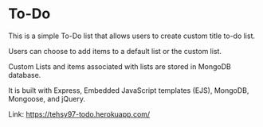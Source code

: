 # To-Do
This is a simple To-Do list that allows users to create custom title to-do list.

Users can choose to add items to a default list or the custom list.

Custom Lists and items associated with lists are stored in MongoDB database. 

It is built with Express, Embedded JavaScript templates (EJS), MongoDB, Mongoose, and jQuery.

Link: https://tehsy97-todo.herokuapp.com/
